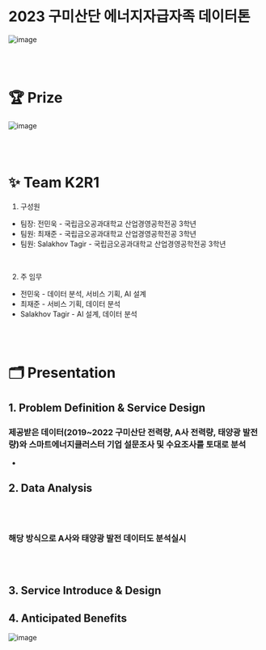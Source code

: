 # 2023 구미산단 에너지자급자족 데이터톤
 
![image](https://github.com/jaejunchoe/2023-Gumi-Industrial-Complex-Energy-Self-Sufficiency-Datathon/assets/157339263/73e027be-996b-4158-a8f6-0156e6bbca57)

<br/><br/>

# 🏆 Prize
![image](https://github.com/jaejunchoe/2023-Gumi-Industrial-Complex-Energy-Self-Sufficiency-Datathon/assets/157339263/675b8911-d60c-4c34-885f-772a588fed9c)

<br/><br/>

# ✨ Team K2R1
1. 구성원
* 팀장: 전민욱 - 국립금오공과대학교 산업경영공학전공 3학년
* 팀원: 최재준 - 국립금오공과대학교 산업경영공학전공 3학년 
* 팀원: Salakhov Tagir - 국립금오공과대학교 산업경영공학전공 3학년

<br/>

2. 주 임무
* 전민욱 - 데이터 분석, 서비스 기획, AI 설계
* 최재준 - 서비스 기획, 데이터 분석
* Salakhov Tagir - AI 설계, 데이터 분석

<br/><br/>

# 🗂 Presentation

## 1. Problem Definition & Service Design
### 제공받은 데이터(2019~2022 구미산단 전력량, A사 전력량, 태양광 발전량)와 스마트에너지클러스터 기업 설문조사 및 수요조사를 토대로 분석

- 


## 2. Data Analysis 


<br/><br/>
### 해당 방식으로 A사와 태양광 발전 데이터도 분석실시
<br/><br/>




## 3. Service Introduce & Design 



## 4. Anticipated Benefits
![image](https://github.com/jaejunchoe/2023-Gumi-Industrial-Complex-Energy-Self-Sufficiency-Datathon/assets/157339263/774c991b-492f-4fa3-9725-108588b19315)


